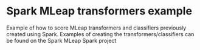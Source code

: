 # Spark MLeap transformers example

Example of how to score MLeap transformers and classifiers previously created using Spark. Examples of creating the transformers/classifiers can be found on the Spark MLeap Spark project